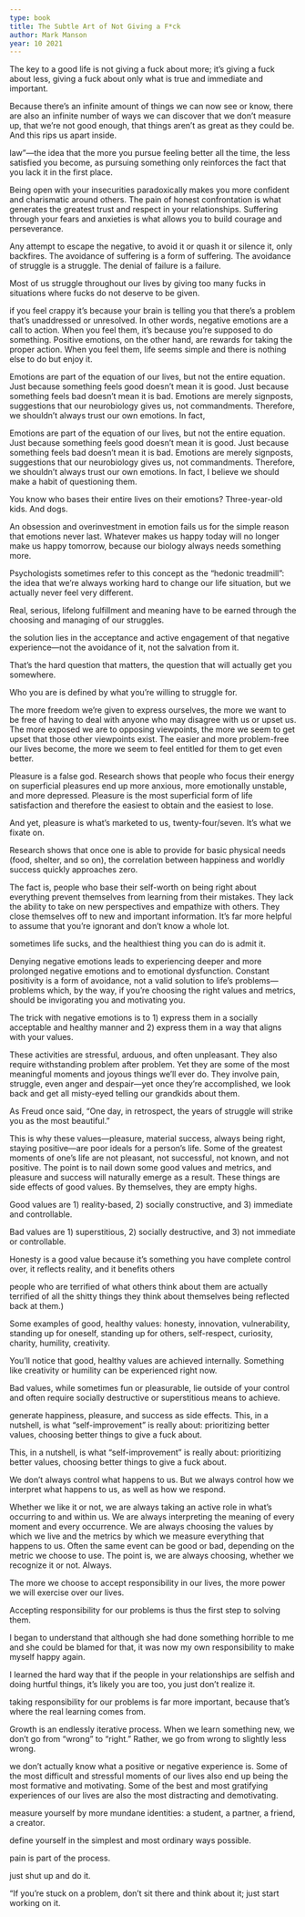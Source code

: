 ```yaml
---
type: book
title: The Subtle Art of Not Giving a F*ck
author: Mark Manson
year: 10 2021
---
```


The key to a good life is not giving a fuck about more; it’s giving a fuck about less, giving a fuck about only what is true and immediate and important.

Because there’s an infinite amount of things we can now see or know, there are also an infinite number of ways we can discover that we don’t measure up, that we’re not good enough, that things aren’t as great as they could be. And this rips us apart inside.

law”—the idea that the more you pursue feeling better all the time, the less satisfied you become, as pursuing something only reinforces the fact that you lack it in the first place.

Being open with your insecurities paradoxically makes you more confident and charismatic around others. The pain of honest confrontation is what generates the greatest trust and respect in your relationships. Suffering through your fears and anxieties is what allows you to build courage and perseverance.

Any attempt to escape the negative, to avoid it or quash it or silence it, only backfires. The avoidance of suffering is a form of suffering. The avoidance of struggle is a struggle. The denial of failure is a failure.

Most of us struggle throughout our lives by giving too many fucks in situations where fucks do not deserve to be given.

if you feel crappy it’s because your brain is telling you that there’s a problem that’s unaddressed or unresolved. In other words, negative emotions are a call to action. When you feel them, it’s because you’re supposed to do something. Positive emotions, on the other hand, are rewards for taking the proper action. When you feel them, life seems simple and there is nothing else to do but enjoy it.

Emotions are part of the equation of our lives, but not the entire equation. Just because something feels good doesn’t mean it is good. Just because something feels bad doesn’t mean it is bad. Emotions are merely signposts, suggestions that our neurobiology gives us, not commandments. Therefore, we shouldn’t always trust our own emotions. In fact,

Emotions are part of the equation of our lives, but not the entire equation. Just because something feels good doesn’t mean it is good. Just because something feels bad doesn’t mean it is bad. Emotions are merely signposts, suggestions that our neurobiology gives us, not commandments. Therefore, we shouldn’t always trust our own emotions. In fact, I believe we should make a habit of questioning them.

You know who bases their entire lives on their emotions? Three-year-old kids. And dogs.

An obsession and overinvestment in emotion fails us for the simple reason that emotions never last. Whatever makes us happy today will no longer make us happy tomorrow, because our biology always needs something more.

Psychologists sometimes refer to this concept as the “hedonic treadmill”: the idea that we’re always working hard to change our life situation, but we actually never feel very different.

Real, serious, lifelong fulfillment and meaning have to be earned through the choosing and managing of our struggles.

the solution lies in the acceptance and active engagement of that negative experience—not the avoidance of it, not the salvation from it.

That’s the hard question that matters, the question that will actually get you somewhere.

Who you are is defined by what you’re willing to struggle for.

The more freedom we’re given to express ourselves, the more we want to be free of having to deal with anyone who may disagree with us or upset us. The more exposed we are to opposing viewpoints, the more we seem to get upset that those other viewpoints exist. The easier and more problem-free our lives become, the more we seem to feel entitled for them to get even better.

Pleasure is a false god. Research shows that people who focus their energy on superficial pleasures end up more anxious, more emotionally unstable, and more depressed. Pleasure is the most superficial form of life satisfaction and therefore the easiest to obtain and the easiest to lose.

And yet, pleasure is what’s marketed to us, twenty-four/seven. It’s what we fixate on.

Research shows that once one is able to provide for basic physical needs (food, shelter, and so on), the correlation between happiness and worldly success quickly approaches zero.

The fact is, people who base their self-worth on being right about everything prevent themselves from learning from their mistakes. They lack the ability to take on new perspectives and empathize with others. They close themselves off to new and important information. It’s far more helpful to assume that you’re ignorant and don’t know a whole lot.

sometimes life sucks, and the healthiest thing you can do is admit it.

Denying negative emotions leads to experiencing deeper and more prolonged negative emotions and to emotional dysfunction. Constant positivity is a form of avoidance, not a valid solution to life’s problems—problems which, by the way, if you’re choosing the right values and metrics, should be invigorating you and motivating you.

The trick with negative emotions is to 1) express them in a socially acceptable and healthy manner and 2) express them in a way that aligns with your values.

These activities are stressful, arduous, and often unpleasant. They also require withstanding problem after problem. Yet they are some of the most meaningful moments and joyous things we’ll ever do. They involve pain, struggle, even anger and despair—yet once they’re accomplished, we look back and get all misty-eyed telling our grandkids about them.

As Freud once said, “One day, in retrospect, the years of struggle will strike you as the most beautiful.”

This is why these values—pleasure, material success, always being right, staying positive—are poor ideals for a person’s life. Some of the greatest moments of one’s life are not pleasant, not successful, not known, and not positive. The point is to nail down some good values and metrics, and pleasure and success will naturally emerge as a result. These things are side effects of good values. By themselves, they are empty highs.

Good values are 1) reality-based, 2) socially constructive, and 3) immediate and controllable.

Bad values are 1) superstitious, 2) socially destructive, and 3) not immediate or controllable.

Honesty is a good value because it’s something you have complete control over, it reflects reality, and it benefits others

people who are terrified of what others think about them are actually terrified of all the shitty things they think about themselves being reflected back at them.)

Some examples of good, healthy values: honesty, innovation, vulnerability, standing up for oneself, standing up for others, self-respect, curiosity, charity, humility, creativity.

You’ll notice that good, healthy values are achieved internally. Something like creativity or humility can be experienced right now.

Bad values, while sometimes fun or pleasurable, lie outside of your control and often require socially destructive or superstitious means to achieve.

generate happiness, pleasure, and success as side effects. This, in a nutshell, is what “self-improvement” is really about: prioritizing better values, choosing better things to give a fuck about.

This, in a nutshell, is what “self-improvement” is really about: prioritizing better values, choosing better things to give a fuck about.

We don’t always control what happens to us. But we always control how we interpret what happens to us, as well as how we respond.

Whether we like it or not, we are always taking an active role in what’s occurring to and within us. We are always interpreting the meaning of every moment and every occurrence. We are always choosing the values by which we live and the metrics by which we measure everything that happens to us. Often the same event can be good or bad, depending on the metric we choose to use. The point is, we are always choosing, whether we recognize it or not. Always.

The more we choose to accept responsibility in our lives, the more power we will exercise over our lives.

Accepting responsibility for our problems is thus the first step to solving them.

I began to understand that although she had done something horrible to me and she could be blamed for that, it was now my own responsibility to make myself happy again.

I learned the hard way that if the people in your relationships are selfish and doing hurtful things, it’s likely you are too, you just don’t realize it.

taking responsibility for our problems is far more important, because that’s where the real learning comes from.

Growth is an endlessly iterative process. When we learn something new, we don’t go from “wrong” to “right.” Rather, we go from wrong to slightly less wrong.

we don’t actually know what a positive or negative experience is. Some of the most difficult and stressful moments of our lives also end up being the most formative and motivating. Some of the best and most gratifying experiences of our lives are also the most distracting and demotivating.

measure yourself by more mundane identities: a student, a partner, a friend, a creator.

define yourself in the simplest and most ordinary ways possible.

pain is part of the process.

just shut up and do it.

“If you’re stuck on a problem, don’t sit there and think about it; just start working on it.
